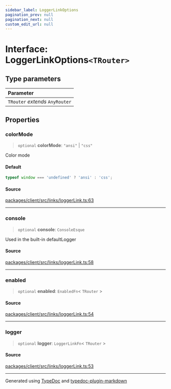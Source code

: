 ```yaml
---
sidebar_label: LoggerLinkOptions
pagination_prev: null
pagination_next: null
custom_edit_url: null
---
```


# Interface: LoggerLinkOptions`<TRouter>`

## Type parameters

| Parameter                       |
| :------------------------------ |
| `TRouter` _extends_ `AnyRouter` |

## Properties

### colorMode

> `optional` **colorMode**: `"ansi"` \| `"css"`

Color mode

#### Default

```ts
typeof window === 'undefined' ? 'ansi' : 'css';
```

#### Source

[packages/client/src/links/loggerLink.ts:63](https://github.com/trpc/trpc/blob/caccce64/packages/client/src/links/loggerLink.ts#L63)

---

### console

> `optional` **console**: `ConsoleEsque`

Used in the built-in defaultLogger

#### Source

[packages/client/src/links/loggerLink.ts:58](https://github.com/trpc/trpc/blob/caccce64/packages/client/src/links/loggerLink.ts#L58)

---

### enabled

> `optional` **enabled**: `EnabledFn`< `TRouter` \>

#### Source

[packages/client/src/links/loggerLink.ts:54](https://github.com/trpc/trpc/blob/caccce64/packages/client/src/links/loggerLink.ts#L54)

---

### logger

> `optional` **logger**: `LoggerLinkFn`< `TRouter` \>

#### Source

[packages/client/src/links/loggerLink.ts:53](https://github.com/trpc/trpc/blob/caccce64/packages/client/src/links/loggerLink.ts#L53)

---

Generated using [TypeDoc](https://typedoc.org/) and [typedoc-plugin-markdown](https://www.npmjs.com/package/typedoc-plugin-markdown)

